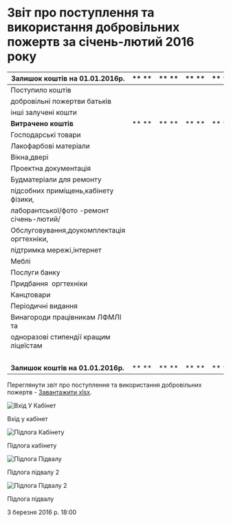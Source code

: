 # Звіт про поступлення та використання добровільних пожертв за січень-лютий 2016 року

|      **Залишок коштів на 01.01.2016р.**    | ** ** | ** ** | ** ** | ** ** |  **7105**  |
| ------------------------------------------ | ----- | ----- | ----- | ----- | ---------- |
|             Поступило коштів               |       |       |       |       | **139936** |
|        добровільні пожертви батьків        |       |       |       |       |   139936   |
|            інші залучені кошти             |       |       |       |       |            |
|            **Витрачено коштів**            | ** ** | ** ** | ** ** | ** ** | **91476**  |
|            Господарські товари             |       |       |       |       |    936     |
|           Лакофарбові матеріали            |       |       |       |       |            |
|                Вікна,двері                 |       |       |       |       |            |
|           Проектна документація            |       |       |       |       |            |
|          Будматеріали для ремонту          |       |       |       |       |            |
|    підсобних приміщень,кабінету фізики,    |       |       |       |       |            |
|  лаборантської/фото -ремонт січень-лютий/  |       |       |       |       |   56791    |
| Обслуговування,доукомплектація оргтехніки, |       |       |       |       |            |
|         підтримка мережі,інтернет          |       |       |       |       |   17928    |
|                   Меблі                    |       |       |       |       |    8980    |
|               Послуги банку                |       |       |       |       |    141     |
|           Придбання  оргтехніки            |       |       |       |       |    2000    |
|                Канцтовари                  |       |       |       |       |            |
|             Періодичні видання             |       |       |       |       |            |
|      Винагороди працівникам ЛФМЛІ та       |       |       |       |       |    4700    |
|   одноразові стипендії кращим ліцеїстам    |       |       |       |       |            |
|                                            |       |       |       |       |            |
|     **Залишок коштів на 01.01.2016р.**     | ** ** | ** ** | ** ** | ** ** | **55565**  |

Переглянути звіт про поступлення та використання добровільних пожертв - [Завантажити xlsx](/files/info/public-info/звіт-за-січень-лютий-2016-року/звіт-лфмл-січень-лютий-2016-уточнення.xlsx).

![Вхід У Кабінет](/images/info/public-info/звіт-за-січень-лютий-2016-року/вхід-у-кабінет.jpg)

Вхід у кабінет

![Підлога Кабінету](/images/info/public-info/звіт-за-січень-лютий-2016-року/підлога-кабінету.jpg)

Підлога кабінету

![Підлога Підвалу](/images/info/public-info/звіт-за-січень-лютий-2016-року/підлога-підвалу.jpg)

Підлога підвалу 2

![Підлога Підвалу 2](/images/info/public-info/звіт-за-січень-лютий-2016-року/підлога-підвалу-2.jpg)

Підлога підвалу

3 березня 2016 р. 18:00
